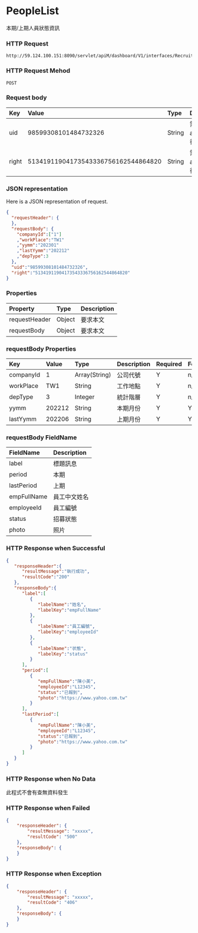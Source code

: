 # PeopleList
本期/上期人員狀態資訊

### HTTP Request
```
http://59.124.100.151:8090/servlet/apiM/dashboard/V1/interfaces/RecruitEfficiency/PeopleList
```

### HTTP Request Mehod
```
POST
```

### Request body
| Key | Value | Type | Description |
|:----------|:-------------|:-----|:------------|
| uid | 98599308101484732326 | String | 需透過apiLogin取得
| right | 51341911904173543336756162544864820 | String | 需透過apiLogin取得 |

### JSON representation
Here is a JSON representation of request.
```json
{
  "requestHeader": {
  },
  "requestBody": {
    "companyId":["1"]
    ,"workPlace":"TW1"
    ,"yymm":"202301"
    ,"lastYymm":"202212"
    ,"depType":3
  },
  "uid":"98599308101484732326",
  "right":"51341911904173543336756162544864820"
}
```

### Properties
| Property | Type | Description |
|:---------|:-----|:------------|
| requestHeader | Object | 要求本文 |
| requestBody | Object | 要求本文 |

### requestBody Properties
| Key | Value | Type | Description | Required | Format |
|:----------|:-------------|:-----|:------------|:------------|:------------|
| companyId | 1 | Array(String) | 公司代號 | Y | n/a |
| workPlace | TW1 | String | 工作地點 | Y | n/a |
| depType | 3 | Integer | 統計階層 | Y | n/a |
| yymm | 202212 | String | 本期月份 | Y | YYYYmm |
| lastYymm | 202206 | String | 上期月份 | Y | YYYYmm |

### requestBody FieldName
| FieldName | Description |
|:----------|:-------------|
| label | 標題訊息 |
| period | 本期 |
| lastPeriod | 上期 |
| empFullName | 員工中文姓名 |
| employeeId | 員工編號 |
| status | 招募狀態 |
| photo | 照片 |

### HTTP Response when Successful
```json
{
   "responseHeader":{
      "resultMessage":"執行成功",
      "resultCode":"200"
   },
   "responseBody":{
      "label":[
         {
            "labelName":"姓名",
            "labelKey":"empFullName"
         },
         {
            "labelName":"員工編號",
            "labelKey":"employeeId"
         },
         {
            "labelName":"状態",
            "labelKey":"status"
         }
      ],
      "period":[
         {
            "empFullName":"陳小美",
            "employeeId":"L12345",
            "status":"已報到",
            "photo":"https://www.yahoo.com.tw"
         }
      ],
      "lastPeriod":[
         {
            "empFullName":"陳小美",
            "employeeId":"L12345",
            "status":"已報到",
            "photo":"https://www.yahoo.com.tw"
         }
      ]
   }
}
```

### HTTP Response when No Data
此程式不會有查無資料發生

### HTTP Response when Failed
```json
{
    "responseHeader": {
        "resultMessage": "xxxxx",
        "resultCode": "500"
    },
    "responseBody": {
    }
}
```

### HTTP Response when Exception
```json
{
    "responseHeader": {
        "resultMessage": "xxxxx",
        "resultCode": "406"
    },
    "responseBody": {
    }
}
```
